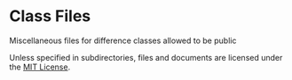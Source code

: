 # Class Files
Miscellaneous files for difference classes allowed to be public

Unless specified in subdirectories, files and documents are licensed under the [MIT License](LICENSE).
